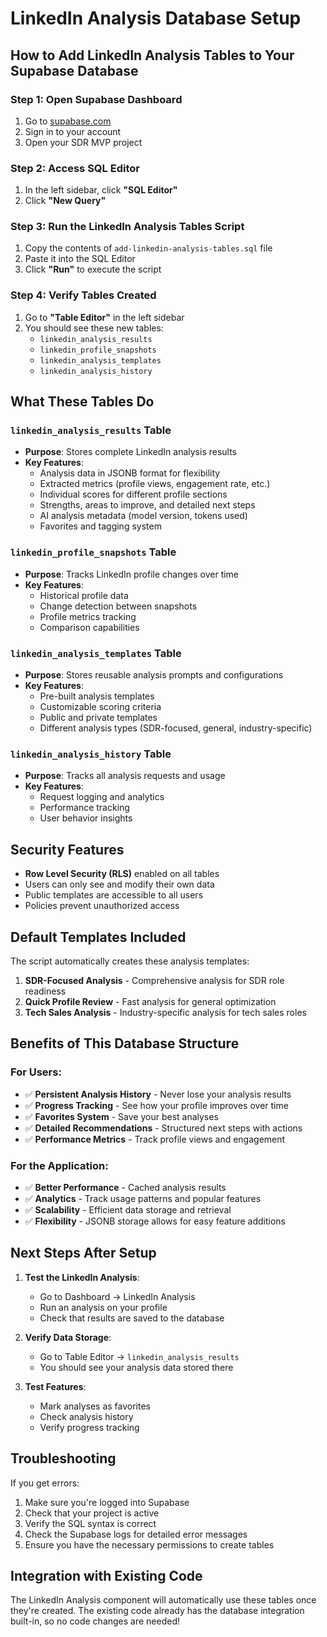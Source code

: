 # LinkedIn Analysis Database Setup

## How to Add LinkedIn Analysis Tables to Your Supabase Database

### Step 1: Open Supabase Dashboard
1. Go to [supabase.com](https://supabase.com)
2. Sign in to your account
3. Open your SDR MVP project

### Step 2: Access SQL Editor
1. In the left sidebar, click **"SQL Editor"**
2. Click **"New Query"**

### Step 3: Run the LinkedIn Analysis Tables Script
1. Copy the contents of `add-linkedin-analysis-tables.sql` file
2. Paste it into the SQL Editor
3. Click **"Run"** to execute the script

### Step 4: Verify Tables Created
1. Go to **"Table Editor"** in the left sidebar
2. You should see these new tables:
   - `linkedin_analysis_results`
   - `linkedin_profile_snapshots`
   - `linkedin_analysis_templates`
   - `linkedin_analysis_history`

## What These Tables Do

### `linkedin_analysis_results` Table
- **Purpose**: Stores complete LinkedIn analysis results
- **Key Features**:
  - Analysis data in JSONB format for flexibility
  - Extracted metrics (profile views, engagement rate, etc.)
  - Individual scores for different profile sections
  - Strengths, areas to improve, and detailed next steps
  - AI analysis metadata (model version, tokens used)
  - Favorites and tagging system

### `linkedin_profile_snapshots` Table
- **Purpose**: Tracks LinkedIn profile changes over time
- **Key Features**:
  - Historical profile data
  - Change detection between snapshots
  - Profile metrics tracking
  - Comparison capabilities

### `linkedin_analysis_templates` Table
- **Purpose**: Stores reusable analysis prompts and configurations
- **Key Features**:
  - Pre-built analysis templates
  - Customizable scoring criteria
  - Public and private templates
  - Different analysis types (SDR-focused, general, industry-specific)

### `linkedin_analysis_history` Table
- **Purpose**: Tracks all analysis requests and usage
- **Key Features**:
  - Request logging and analytics
  - Performance tracking
  - User behavior insights

## Security Features
- **Row Level Security (RLS)** enabled on all tables
- Users can only see and modify their own data
- Public templates are accessible to all users
- Policies prevent unauthorized access

## Default Templates Included
The script automatically creates these analysis templates:

1. **SDR-Focused Analysis** - Comprehensive analysis for SDR role readiness
2. **Quick Profile Review** - Fast analysis for general optimization
3. **Tech Sales Analysis** - Industry-specific analysis for tech sales roles

## Benefits of This Database Structure

### For Users:
- ✅ **Persistent Analysis History** - Never lose your analysis results
- ✅ **Progress Tracking** - See how your profile improves over time
- ✅ **Favorites System** - Save your best analyses
- ✅ **Detailed Recommendations** - Structured next steps with actions
- ✅ **Performance Metrics** - Track profile views and engagement

### For the Application:
- ✅ **Better Performance** - Cached analysis results
- ✅ **Analytics** - Track usage patterns and popular features
- ✅ **Scalability** - Efficient data storage and retrieval
- ✅ **Flexibility** - JSONB storage allows for easy feature additions

## Next Steps After Setup

1. **Test the LinkedIn Analysis**:
   - Go to Dashboard → LinkedIn Analysis
   - Run an analysis on your profile
   - Check that results are saved to the database

2. **Verify Data Storage**:
   - Go to Table Editor → `linkedin_analysis_results`
   - You should see your analysis data stored there

3. **Test Features**:
   - Mark analyses as favorites
   - Check analysis history
   - Verify progress tracking

## Troubleshooting
If you get errors:
1. Make sure you're logged into Supabase
2. Check that your project is active
3. Verify the SQL syntax is correct
4. Check the Supabase logs for detailed error messages
5. Ensure you have the necessary permissions to create tables

## Integration with Existing Code
The LinkedIn Analysis component will automatically use these tables once they're created. The existing code already has the database integration built-in, so no code changes are needed!
